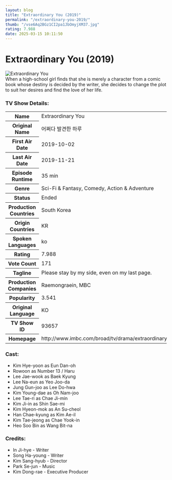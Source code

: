 ```yaml
---
layout: blog
title: "Extraordinary You (2019)"
permalink: "/extraordinary-you-2019/"
thumb: "/vse6Aq2BGz1CI2pa1JbOmyjXM37.jpg"
rating: 7.988
date: 2025-03-15 10:11:50
---
```

<h1 class="title">Extraordinary You (2019)</h1><div class="poster"><img src="{{ site.imglink }}/vse6Aq2BGz1CI2pa1JbOmyjXM37.jpg" class="img-fluid my-3" alt="Extraordinary You"/></div><div class="plot">When a high-school girl finds that she is merely a character from a comic book whose destiny is decided by the writer, she decides to change the plot to suit her desires and find the love of her life.</div><h3>TV Show Details:</h3><table class="table table-bordered details"><tr><th>Name</th><td>Extraordinary You</td></tr><tr><th>Original Name</th><td>어쩌다 발견한 하루</td></tr><tr><th>First Air Date</th><td>2019-10-02</td></tr><tr><th>Last Air Date</th><td>2019-11-21</td></tr><tr><th>Episode Runtime</th><td>35 min</td></tr><tr><th>Genre</th><td>Sci-Fi & Fantasy, Comedy, Action & Adventure</td></tr><tr><th>Status</th><td>Ended</td></tr><tr><th>Production Countries</th><td>South Korea</td></tr><tr><th>Origin Countries</th><td>KR</td></tr><tr><th>Spoken Languages</th><td>ko</td></tr><tr><th>Rating</th><td>7.988</td></tr><tr><th>Vote Count</th><td>171</td></tr><tr><th>Tagline</th><td>Please stay by my side, even on my last page.</td></tr><tr><th>Production Companies</th><td>Raemongraein, MBC</td></tr><tr><th>Popularity</th><td>3.541</td></tr><tr><th>Original Language</th><td>KO</td></tr><tr><th>TV Show ID</th><td>93657</td></tr><tr><th>Homepage</th><td>http://www.imbc.com/broad/tv/drama/extraordinaryyou/index.html</td></tr></table><h3>Cast:</h3><ul class="list-group cast"><li>Kim Hye-yoon as Eun Dan-oh</li><li>Rowoon as Number 13 / Haru</li><li>Lee Jae-wook as Baek Kyung</li><li>Lee Na-eun as Yeo Joo-da</li><li>Jung Gun-joo as Lee Do-hwa</li><li>Kim Young-dae as Oh Nam-joo</li><li>Lee Tae-ri as Chae Ji-min</li><li>Kim Ji-in as Shin Sae-mi</li><li>Kim Hyeon-mok as An Su-cheol</li><li>Han Chae-kyung as Kim Ae-il</li><li>Kim Tae-jeong as Chae Yook-in</li><li>Heo Soo Bin as Wang Bit-na</li></ul><h3>Credits:</h3><ul class="list-group crew"><li>In Ji-hye - Writer</li><li>Song Ha-young - Writer</li><li>Kim Sang-hyub - Director</li><li>Park Se-jun - Music</li><li>Kim Dong-rae - Executive Producer</li></ul>